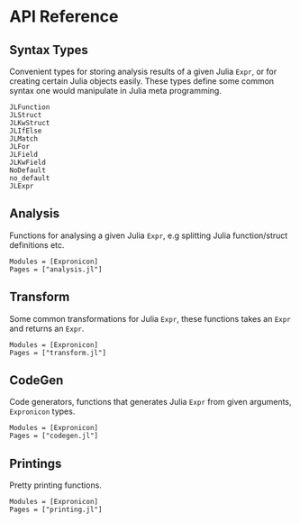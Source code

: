 # API Reference

## Syntax Types

Convenient types for storing analysis results of a given Julia `Expr`, or for creating
certain Julia objects easily. These types define some common syntax one would manipulate
in Julia meta programming.

```@docs
JLFunction
JLStruct
JLKwStruct
JLIfElse
JLMatch
JLFor
JLField
JLKwField
NoDefault
no_default
JLExpr
```

## Analysis

Functions for analysing a given Julia `Expr`, e.g splitting Julia function/struct definitions etc.

```@autodocs
Modules = [Expronicon]
Pages = ["analysis.jl"]
```

## Transform

Some common transformations for Julia `Expr`, these functions takes an `Expr` and returns an `Expr`.

```@autodocs
Modules = [Expronicon]
Pages = ["transform.jl"]
```

## CodeGen

Code generators, functions that generates Julia `Expr` from given arguments, `Expronicon` types. 

```@autodocs
Modules = [Expronicon]
Pages = ["codegen.jl"]
```

## Printings

Pretty printing functions.

```@autodocs
Modules = [Expronicon]
Pages = ["printing.jl"]
```
